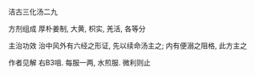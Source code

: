 洁古三化汤二九

方剂组成 厚朴姜制, 大黄, 枳实, 羌活, 各等分 

主治功效 治中风外有六经之形证, 先以续命汤主之; 内有便溺之阻格, 此方主之 

作者见解 右B3咀. 每服一两, 水煎服. 微利则止 

